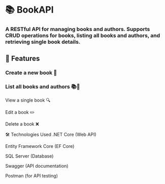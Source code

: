 # 📚 BookAPI
### A RESTful API for managing books and authors. Supports CRUD operations for books, listing all books and authors, and retrieving single book details.

## 🚀 Features
### Create a new book 📖

### List all books and authors 📚👥

View a single book 🔍

Edit a book ✏️

Delete a book ❌

🛠️ Technologies Used
.NET Core (Web API)

Entity Framework Core (EF Core)

SQL Server (Database)

Swagger (API documentation)

Postman (for API testing)
